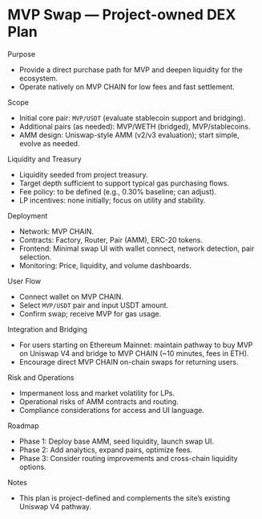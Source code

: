 # MVP Swap — Project-owned DEX Plan

Purpose
- Provide a direct purchase path for MVP and deepen liquidity for the ecosystem.
- Operate natively on MVP CHAIN for low fees and fast settlement.

Scope
- Initial core pair: `MVP/USDT` (evaluate stablecoin support and bridging).
- Additional pairs (as needed): MVP/WETH (bridged), MVP/stablecoins.
- AMM design: Uniswap-style AMM (v2/v3 evaluation); start simple, evolve as needed.

Liquidity and Treasury
- Liquidity seeded from project treasury.
- Target depth sufficient to support typical gas purchasing flows.
- Fee policy: to be defined (e.g., 0.30% baseline; can adjust).
- LP incentives: none initially; focus on utility and stability.

Deployment
- Network: MVP CHAIN.
- Contracts: Factory, Router, Pair (AMM), ERC-20 tokens.
- Frontend: Minimal swap UI with wallet connect, network detection, pair selection.
- Monitoring: Price, liquidity, and volume dashboards.

User Flow
- Connect wallet on MVP CHAIN.
- Select `MVP/USDT` pair and input USDT amount.
- Confirm swap; receive MVP for gas usage.

Integration and Bridging
- For users starting on Ethereum Mainnet: maintain pathway to buy MVP on Uniswap V4 and bridge to MVP CHAIN (~10 minutes, fees in ETH).
- Encourage direct MVP CHAIN on-chain swaps for returning users.

Risk and Operations
- Impermanent loss and market volatility for LPs.
- Operational risks of AMM contracts and routing.
- Compliance considerations for access and UI language.

Roadmap
- Phase 1: Deploy base AMM, seed liquidity, launch swap UI.
- Phase 2: Add analytics, expand pairs, optimize fees.
- Phase 3: Consider routing improvements and cross-chain liquidity options.

Notes
- This plan is project-defined and complements the site’s existing Uniswap V4 pathway.